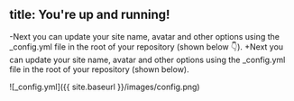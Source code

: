  title: You're up and running!
 ---
 
-Next you can update your site name, avatar and other options using the _config.yml file in the root of your repository (shown below :point_down:).
+Next you can update your site name, avatar and other options using the _config.yml file in the root of your repository (shown below).
 
 ![_config.yml]({{ site.baseurl }}/images/config.png)
